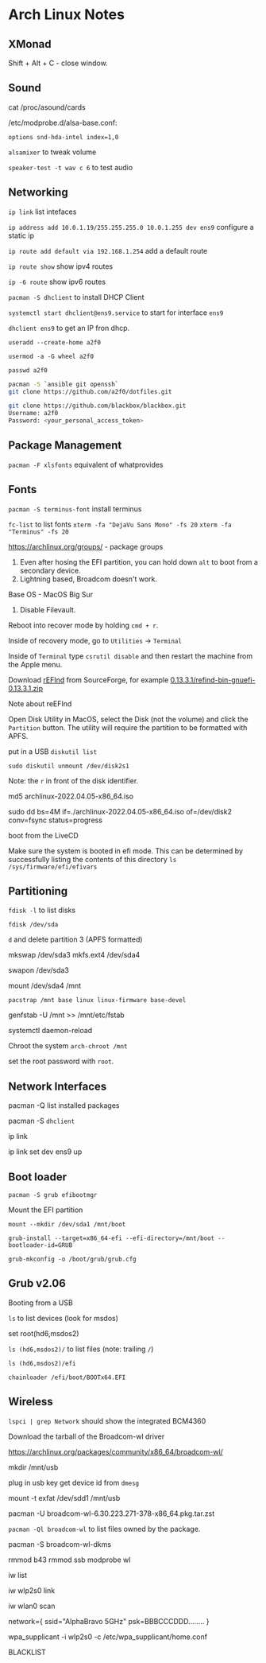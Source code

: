 # Arch Linux Notes

## XMonad

Shift + Alt + C - close window.

## Sound

cat /proc/asound/cards

/etc/modprobe.d/alsa-base.conf:

```filecontents
options snd-hda-intel index=1,0
```

`alsamixer` to tweak volume

`speaker-test -t wav c 6` to test audio

## Networking

`ip link` list intefaces

`ip address add 10.0.1.19/255.255.255.0 10.0.1.255 dev ens9` configure a static ip

`ip route add default via 192.168.1.254` add a default route

`ip route show` show ipv4 routes

`ip -6 route` show ipv6 routes

`pacman -S dhclient` to install DHCP Client

`systemctl start dhclient@ens9.service` to start for interface `ens9`

`dhclient ens9` to get an IP fron dhcp.

`useradd --create-home a2f0`

`usermod -a -G wheel a2f0`

`passwd a2f0`

```bash
pacman -S `ansible git openssh`
git clone https://github.com/a2f0/dotfiles.git
```

```bash
git clone https://github.com/blackbox/blackbox.git
Username: a2f0 
Password: <your_personal_access_token>
```

## Package Management

`pacman -F xlsfonts` equivalent of whatprovides

## Fonts

`pacman -S terminus-font` install terminus

`fc-list` to list fonts
`xterm -fa "DejaVu Sans Mono" -fs 20`
`xterm -fa "Terminus" -fs 20`

https://archlinux.org/groups/ - package groups

1. Even after hosing the EFI partition, you can hold down `alt` to boot from a secondary device.
2. Lightning based, Broadcom doesn't work.

Base OS - MacOS Big Sur

1. Disable Filevault.

Reboot into recover mode by holding `cmd + r`.

Inside of recovery mode, go to `Utilities` -> `Terminal`

Inside of `Terminal` type `csrutil disable` and then restart the machine from the Apple menu.

Download [rEFInd](https://sourceforge.net/projects/refind/) from SourceForge, for example [0.13.3.1/refind-bin-gnuefi-0.13.3.1.zip](https://sourceforge.net/projects/refind/files/0.13.3.1/refind-bin-gnuefi-0.13.3.1.zip/download)

Note about reEFInd

Open Disk Utility in MacOS, select the Disk (not the volume) and click the `Partition` button.  The utility will require the partition to be formatted with APFS.

put in a USB    `diskutil list`

`sudo diskutil unmount /dev/disk2s1`

Note: the `r` in front of the disk identifier.

md5 archlinux-2022.04.05-x86_64.iso

sudo dd bs=4M if=./archlinux-2022.04.05-x86_64.iso of=/dev/disk2 conv=fsync status=progress

boot from the LiveCD

Make sure the system is booted in efi mode. This can be determined by successfully listing the contents of this directory `ls /sys/firmware/efi/efivars`

## Partitioning

`fdisk -l` to list disks

`fdisk /dev/sda`

`d` and delete partition 3 (APFS formatted)

mkswap /dev/sda3
mkfs.ext4 /dev/sda4

swapon /dev/sda3

mount /dev/sda4 /mnt

`pacstrap /mnt base linux linux-firmware base-devel`

genfstab -U /mnt >> /mnt/etc/fstab

systemctl daemon-reload

Chroot the system `arch-chroot /mnt`

set the root password with `root`.

## Network Interfaces

pacman -Q list installed packages

pacman -S `dhclient`

ip link

ip link set dev ens9 up

## Boot loader

`pacman -S grub efibootmgr`

Mount the EFI partition

`mount --mkdir /dev/sda1 /mnt/boot`

`grub-install --target=x86_64-efi --efi-directory=/mnt/boot --bootloader-id=GRUB`

`grub-mkconfig -o /boot/grub/grub.cfg`

## Grub v2.06

Booting from a USB

`ls` to list devices (look for msdos)

set root(hd6,msdos2)

`ls (hd6,msdos2)/` to list files (note: trailing `/`)

`ls (hd6,msdos2)/efi`

`chainloader /efi/boot/BOOTx64.EFI`

## Wireless

`lspci | grep Network` should show the integrated BCM4360

Download the tarball of the Broadcom-wl driver

https://archlinux.org/packages/community/x86_64/broadcom-wl/

mkdir /mnt/usb

plug in usb key get device id from `dmesg`

mount -t exfat /dev/sdd1 /mnt/usb

pacman -U broadcom-wl-6.30.223.271-378-x86_64.pkg.tar.zst

`pacman -Ql broadcom-wl` to list files owned by the package.

pacman -S broadcom-wl-dkms

rmmod b43
rmmod ssb
modprobe wl


iw list

iw wlp2s0 link

iw wlan0 scan

network={
    ssid="AlphaBravo 5GHz"
    psk=BBBCCCDDD........
}

wpa_supplicant -i wlp2s0 -c /etc/wpa_supplicant/home.conf 

BLACKLIST
